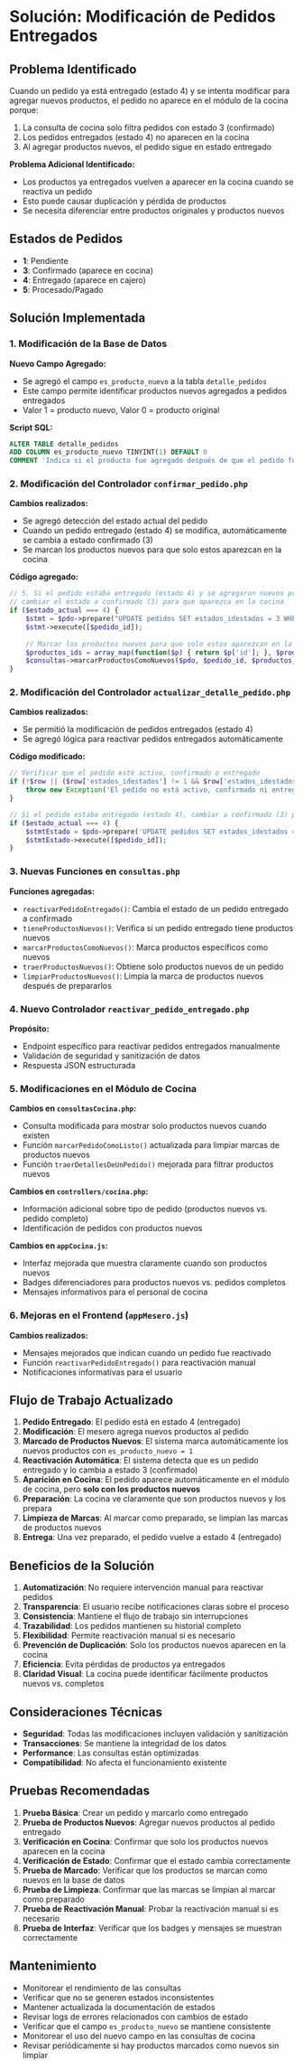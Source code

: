 # Solución: Modificación de Pedidos Entregados

## Problema Identificado

Cuando un pedido ya está entregado (estado 4) y se intenta modificar para agregar nuevos productos, el pedido no aparece en el módulo de la cocina porque:

1. La consulta de cocina solo filtra pedidos con estado 3 (confirmado)
2. Los pedidos entregados (estado 4) no aparecen en la cocina
3. Al agregar productos nuevos, el pedido sigue en estado entregado

**Problema Adicional Identificado:**
- Los productos ya entregados vuelven a aparecer en la cocina cuando se reactiva un pedido
- Esto puede causar duplicación y pérdida de productos
- Se necesita diferenciar entre productos originales y productos nuevos

## Estados de Pedidos

- **1**: Pendiente
- **3**: Confirmado (aparece en cocina)
- **4**: Entregado (aparece en cajero)
- **5**: Procesado/Pagado

## Solución Implementada

### 1. Modificación de la Base de Datos

**Nuevo Campo Agregado:**
- Se agregó el campo `es_producto_nuevo` a la tabla `detalle_pedidos`
- Este campo permite identificar productos nuevos agregados a pedidos entregados
- Valor 1 = producto nuevo, Valor 0 = producto original

**Script SQL:**
```sql
ALTER TABLE detalle_pedidos 
ADD COLUMN es_producto_nuevo TINYINT(1) DEFAULT 0 
COMMENT 'Indica si el producto fue agregado después de que el pedido fue entregado';
```

### 2. Modificación del Controlador `confirmar_pedido.php`

**Cambios realizados:**
- Se agregó detección del estado actual del pedido
- Cuando un pedido entregado (estado 4) se modifica, automáticamente se cambia a estado confirmado (3)
- Se marcan los productos nuevos para que solo estos aparezcan en la cocina

**Código agregado:**
```php
// 5. Si el pedido estaba entregado (estado 4) y se agregaron nuevos productos, 
// cambiar el estado a confirmado (3) para que aparezca en la cocina
if ($estado_actual === 4) {
    $stmt = $pdo->prepare("UPDATE pedidos SET estados_idestados = 3 WHERE idpedidos = ?");
    $stmt->execute([$pedido_id]);
    
    // Marcar los productos nuevos para que solo estos aparezcan en la cocina
    $productos_ids = array_map(function($p) { return $p['id']; }, $productos_sanitizados);
    $consultas->marcarProductosComoNuevos($pdo, $pedido_id, $productos_ids);
}
```

### 2. Modificación del Controlador `actualizar_detalle_pedido.php`

**Cambios realizados:**
- Se permitió la modificación de pedidos entregados (estado 4)
- Se agregó lógica para reactivar pedidos entregados automáticamente

**Código modificado:**
```php
// Verificar que el pedido esté activo, confirmado o entregado
if (!$row || ($row['estados_idestados'] != 1 && $row['estados_idestados'] != 3 && $row['estados_idestados'] != 4)) {
    throw new Exception('El pedido no está activo, confirmado ni entregado');
}

// Si el pedido estaba entregado (estado 4), cambiar a confirmado (3) para que aparezca en la cocina
if ($estado_actual === 4) {
    $stmtEstado = $pdo->prepare('UPDATE pedidos SET estados_idestados = 3 WHERE idpedidos = ?');
    $stmtEstado->execute([$pedido_id]);
}
```

### 3. Nuevas Funciones en `consultas.php`

**Funciones agregadas:**
- `reactivarPedidoEntregado()`: Cambia el estado de un pedido entregado a confirmado
- `tieneProductosNuevos()`: Verifica si un pedido entregado tiene productos nuevos
- `marcarProductosComoNuevos()`: Marca productos específicos como nuevos
- `traerProductosNuevos()`: Obtiene solo productos nuevos de un pedido
- `limpiarProductosNuevos()`: Limpia la marca de productos nuevos después de prepararlos

### 4. Nuevo Controlador `reactivar_pedido_entregado.php`

**Propósito:**
- Endpoint específico para reactivar pedidos entregados manualmente
- Validación de seguridad y sanitización de datos
- Respuesta JSON estructurada

### 5. Modificaciones en el Módulo de Cocina

**Cambios en `consultasCocina.php`:**
- Consulta modificada para mostrar solo productos nuevos cuando existen
- Función `marcarPedidoComoListo()` actualizada para limpiar marcas de productos nuevos
- Función `traerDetallesDeUnPedido()` mejorada para filtrar productos nuevos

**Cambios en `controllers/cocina.php`:**
- Información adicional sobre tipo de pedido (productos nuevos vs. pedido completo)
- Identificación de pedidos con productos nuevos

**Cambios en `appCocina.js`:**
- Interfaz mejorada que muestra claramente cuando son productos nuevos
- Badges diferenciadores para productos nuevos vs. pedidos completos
- Mensajes informativos para el personal de cocina

### 6. Mejoras en el Frontend (`appMesero.js`)

**Cambios realizados:**
- Mensajes mejorados que indican cuando un pedido fue reactivado
- Función `reactivarPedidoEntregado()` para reactivación manual
- Notificaciones informativas para el usuario

## Flujo de Trabajo Actualizado

1. **Pedido Entregado**: El pedido está en estado 4 (entregado)
2. **Modificación**: El mesero agrega nuevos productos al pedido
3. **Marcado de Productos Nuevos**: El sistema marca automáticamente los nuevos productos con `es_producto_nuevo = 1`
4. **Reactivación Automática**: El sistema detecta que es un pedido entregado y lo cambia a estado 3 (confirmado)
5. **Aparición en Cocina**: El pedido aparece automáticamente en el módulo de cocina, pero **solo con los productos nuevos**
6. **Preparación**: La cocina ve claramente que son productos nuevos y los prepara
7. **Limpieza de Marcas**: Al marcar como preparado, se limpian las marcas de productos nuevos
8. **Entrega**: Una vez preparado, el pedido vuelve a estado 4 (entregado)

## Beneficios de la Solución

1. **Automatización**: No requiere intervención manual para reactivar pedidos
2. **Transparencia**: El usuario recibe notificaciones claras sobre el proceso
3. **Consistencia**: Mantiene el flujo de trabajo sin interrupciones
4. **Trazabilidad**: Los pedidos mantienen su historial completo
5. **Flexibilidad**: Permite reactivación manual si es necesario
6. **Prevención de Duplicación**: Solo los productos nuevos aparecen en la cocina
7. **Eficiencia**: Evita pérdidas de productos ya entregados
8. **Claridad Visual**: La cocina puede identificar fácilmente productos nuevos vs. completos

## Consideraciones Técnicas

- **Seguridad**: Todas las modificaciones incluyen validación y sanitización
- **Transacciones**: Se mantiene la integridad de los datos
- **Performance**: Las consultas están optimizadas
- **Compatibilidad**: No afecta el funcionamiento existente

## Pruebas Recomendadas

1. **Prueba Básica**: Crear un pedido y marcarlo como entregado
2. **Prueba de Productos Nuevos**: Agregar nuevos productos al pedido entregado
3. **Verificación en Cocina**: Confirmar que solo los productos nuevos aparecen en la cocina
4. **Verificación de Estado**: Confirmar que el estado cambia correctamente
5. **Prueba de Marcado**: Verificar que los productos se marcan como nuevos en la base de datos
6. **Prueba de Limpieza**: Confirmar que las marcas se limpian al marcar como preparado
7. **Prueba de Reactivación Manual**: Probar la reactivación manual si es necesario
8. **Prueba de Interfaz**: Verificar que los badges y mensajes se muestran correctamente

## Mantenimiento

- Monitorear el rendimiento de las consultas
- Verificar que no se generen estados inconsistentes
- Mantener actualizada la documentación de estados
- Revisar logs de errores relacionados con cambios de estado
- Verificar que el campo `es_producto_nuevo` se mantiene consistente
- Monitorear el uso del nuevo campo en las consultas de cocina
- Revisar periódicamente si hay productos marcados como nuevos sin limpiar 